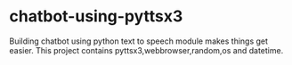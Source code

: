 # chatbot-using-pyttsx3
Building chatbot using python text to speech module makes things get easier. This project contains pyttsx3,webbrowser,random,os and datetime.


